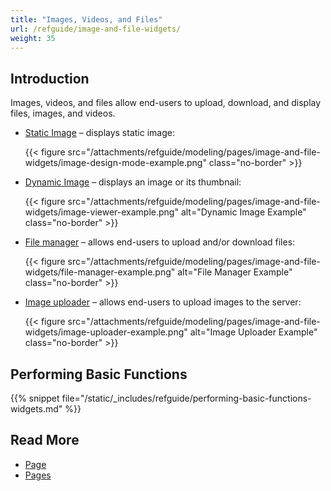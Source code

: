 ```yaml
---
title: "Images, Videos, and Files"
url: /refguide/image-and-file-widgets/
weight: 35
---
```


## Introduction

Images, videos, and files allow end-users to upload, download, and display files, images, and videos. 

* [Static Image](/refguide/image/) – displays static image:

    {{< figure src="/attachments/refguide/modeling/pages/image-and-file-widgets/image-design-mode-example.png" class="no-border" >}}

* [Dynamic Image](/refguide/image-viewer/) – displays an image or its thumbnail:

    {{< figure src="/attachments/refguide/modeling/pages/image-and-file-widgets/image-viewer-example.png" alt="Dynamic Image Example" class="no-border" >}}

* [File manager](/refguide/file-manager/) – allows end-users to upload and/or download files:

    {{< figure src="/attachments/refguide/modeling/pages/image-and-file-widgets/file-manager-example.png" alt="File Manager Example" class="no-border" >}}

* [Image uploader](/refguide/image-uploader/) – allows end-users to upload images to the server:

    {{< figure src="/attachments/refguide/modeling/pages/image-and-file-widgets/image-uploader-example.png" alt="Image Uploader Example" class="no-border" >}}

## Performing Basic Functions

{{% snippet file="/static/_includes/refguide/performing-basic-functions-widgets.md" %}}

## Read More

* [Page](/refguide/page/)
* [Pages](/refguide/pages/)
